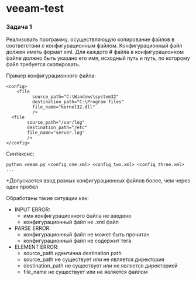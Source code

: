 # veeam-test

### Задача 1
Реализовать программу, осуществляющую копирование файлов в соответствии с конфигурационным файлом. Конфигурационный файл должен иметь формат xml. Для каждого # файла в конфигурационном файле должно быть указано его имя, исходный путь и путь, по которому файл требуется скопировать.

Пример конфигурационного файла:
```
<config>
    <file
          source_path="C:\Windows\system32"
          destination_path="C:\Program files"
          file_name="kernel32.dll"
          />
  <file
        source_path="/var/log"
        destination_path="/etc"
        file_name="server.log"
        />
</config>
```

Синтаксис:
```
python veeam.py <config_one.xml> <config_two.xml> <config_three.xml> ...
```
*Допускается ввод разных конфигурационных файлов более, чем через один пробел

Обработаны такие ситуации как:
- INPUT ERROR:
  - имя конфигурационного файла не введено
  - конфигурационный файл не .xml файл
- PARSE ERROR:
  - конфигурационный файл не может быть прочитан
  - конфигурационный файл не содержит тега <file>
- ELEMENT ERROR:
  - source_path идентична destination path
  - source_path не существует или не является директория
  - destination_path не существует или не является директорией
  - file_name не существует или не является файлом

